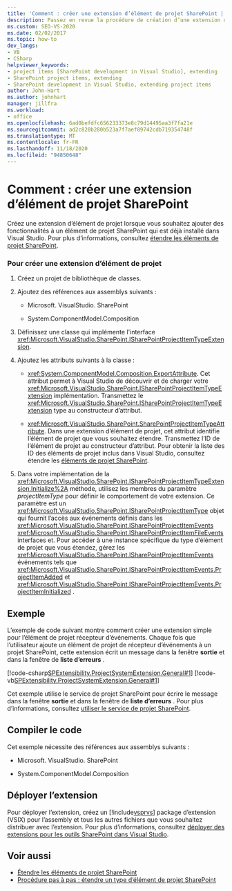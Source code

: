 ```yaml
---
title: 'Comment : créer une extension d’élément de projet SharePoint | Microsoft Docs'
description: Passez en revue la procédure de création d’une extension d’élément de projet lorsque vous souhaitez ajouter des fonctionnalités à un élément de projet SharePoint qui est déjà installé dans Visual Studio.
ms.custom: SEO-VS-2020
ms.date: 02/02/2017
ms.topic: how-to
dev_langs:
- VB
- CSharp
helpviewer_keywords:
- project items [SharePoint development in Visual Studio], extending
- SharePoint project items, extending
- SharePoint development in Visual Studio, extending project items
author: John-Hart
ms.author: johnhart
manager: jillfra
ms.workload:
- office
ms.openlocfilehash: 6ad0befdfc656233373e8c79d14495aa3f7fa21e
ms.sourcegitcommit: ad2c820b280b523a7f7aef89742cdb719354748f
ms.translationtype: MT
ms.contentlocale: fr-FR
ms.lasthandoff: 11/18/2020
ms.locfileid: "94850648"
---
```

# <a name="how-to-create-a-sharepoint-project-item-extension"></a>Comment : créer une extension d’élément de projet SharePoint
  Créez une extension d’élément de projet lorsque vous souhaitez ajouter des fonctionnalités à un élément de projet SharePoint qui est déjà installé dans Visual Studio. Pour plus d’informations, consultez [étendre les éléments de projet SharePoint](../sharepoint/extending-sharepoint-project-items.md).

### <a name="to-create-a-project-item-extension"></a>Pour créer une extension d’élément de projet

1. Créez un projet de bibliothèque de classes.

2. Ajoutez des références aux assemblys suivants :

    - Microsoft. VisualStudio. SharePoint

    - System.ComponentModel.Composition

3. Définissez une classe qui implémente l'interface <xref:Microsoft.VisualStudio.SharePoint.ISharePointProjectItemTypeExtension>.

4. Ajoutez les attributs suivants à la classe :

    - <xref:System.ComponentModel.Composition.ExportAttribute>. Cet attribut permet à Visual Studio de découvrir et de charger votre <xref:Microsoft.VisualStudio.SharePoint.ISharePointProjectItemTypeExtension> implémentation. Transmettez le <xref:Microsoft.VisualStudio.SharePoint.ISharePointProjectItemTypeExtension> type au constructeur d’attribut.

    - <xref:Microsoft.VisualStudio.SharePoint.SharePointProjectItemTypeAttribute>. Dans une extension d’élément de projet, cet attribut identifie l’élément de projet que vous souhaitez étendre. Transmettez l’ID de l’élément de projet au constructeur d’attribut. Pour obtenir la liste des ID des éléments de projet inclus dans Visual Studio, consultez étendre les [éléments de projet SharePoint](../sharepoint/extending-sharepoint-project-items.md).

5. Dans votre implémentation de la <xref:Microsoft.VisualStudio.SharePoint.ISharePointProjectItemTypeExtension.Initialize%2A> méthode, utilisez les membres du paramètre *projectItemType* pour définir le comportement de votre extension. Ce paramètre est un <xref:Microsoft.VisualStudio.SharePoint.ISharePointProjectItemType> objet qui fournit l’accès aux événements définis dans les <xref:Microsoft.VisualStudio.SharePoint.ISharePointProjectItemEvents> <xref:Microsoft.VisualStudio.SharePoint.ISharePointProjectItemFileEvents> interfaces et. Pour accéder à une instance spécifique du type d’élément de projet que vous étendez, gérez les <xref:Microsoft.VisualStudio.SharePoint.ISharePointProjectItemEvents> événements tels que <xref:Microsoft.VisualStudio.SharePoint.ISharePointProjectItemEvents.ProjectItemAdded> et <xref:Microsoft.VisualStudio.SharePoint.ISharePointProjectItemEvents.ProjectItemInitialized> .

## <a name="example"></a>Exemple
 L’exemple de code suivant montre comment créer une extension simple pour l’élément de projet récepteur d’événements. Chaque fois que l’utilisateur ajoute un élément de projet de récepteur d’événements à un projet SharePoint, cette extension écrit un message dans la fenêtre **sortie** et dans la fenêtre de **liste d’erreurs** .

 [!code-csharp[SPExtensibility.ProjectSystemExtension.General#1](../sharepoint/codesnippet/CSharp/projectsystemexamples/extension/projectitemextension.cs#1)]
 [!code-vb[SPExtensibility.ProjectSystemExtension.General#1](../sharepoint/codesnippet/VisualBasic/projectsystemexamples/extension/projectitemextension.vb#1)]

 Cet exemple utilise le service de projet SharePoint pour écrire le message dans la fenêtre **sortie** et dans la fenêtre de **liste d’erreurs** . Pour plus d’informations, consultez [utiliser le service de projet SharePoint](../sharepoint/using-the-sharepoint-project-service.md).

## <a name="compile-the-code"></a>Compiler le code
 Cet exemple nécessite des références aux assemblys suivants :

- Microsoft. VisualStudio. SharePoint

- System.ComponentModel.Composition

## <a name="deploy-the-extension"></a>Déployer l’extension
 Pour déployer l’extension, créez un [!include[vsprvs](../sharepoint/includes/vsprvs-md.md)] package d’extension (VSIX) pour l’assembly et tous les autres fichiers que vous souhaitez distribuer avec l’extension. Pour plus d’informations, consultez [déployer des extensions pour les outils SharePoint dans Visual Studio](../sharepoint/deploying-extensions-for-the-sharepoint-tools-in-visual-studio.md).

## <a name="see-also"></a>Voir aussi
- [Étendre les éléments de projet SharePoint](../sharepoint/extending-sharepoint-project-items.md)
- [Procédure pas à pas : étendre un type d’élément de projet SharePoint](../sharepoint/walkthrough-extending-a-sharepoint-project-item-type.md)
